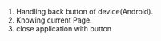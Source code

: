 

1) Handling back button of device(Android).<br />
2) Knowing current Page. <br />
3) close application with button <br />